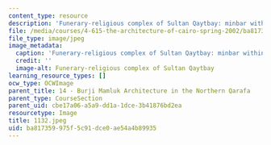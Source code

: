 ```yaml
---
content_type: resource
description: 'Funerary-religious complex of Sultan Qaytbay: minbar within the mosque.'
file: /media/courses/4-615-the-architecture-of-cairo-spring-2002/ba817359975f5c91dce0ae54a4b89935_1132.jpeg
file_type: image/jpeg
image_metadata:
  caption: 'Funerary-religious complex of Sultan Qaytbay: minbar within the mosque.'
  credit: ''
  image-alt: Funerary-religious complex of Sultan Qaytbay
learning_resource_types: []
ocw_type: OCWImage
parent_title: 14 - Burji Mamluk Architecture in the Northern Qarafa
parent_type: CourseSection
parent_uid: cbe17a06-a5a9-dd1a-1dce-3b41876bd2ea
resourcetype: Image
title: 1132.jpeg
uid: ba817359-975f-5c91-dce0-ae54a4b89935
---
```

